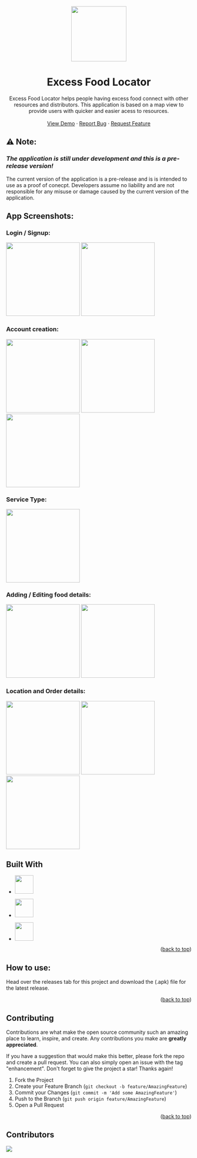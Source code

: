 <a name="readme-top"></a>

<br />
<div align="center">
<img src="https://user-images.githubusercontent.com/78294692/191543806-a09b1360-acb8-4f2a-9ab4-5a9f85778025.jpg" width="150">
  <h1 align="center">Excess Food Locator</h1>

  <p align="center">
    Excess Food Locator helps people having excess food connect with other resources and distributors. This application is based on a map view to provide users with quicker and easier acess to resources.
    <br />
    <br />
    <!-- demo video here -->
    <a href="">View Demo</a>
    ·
    <a href="https://github.com/pranav-kale-01/excess-food-locator/issues">Report Bug</a>
    ·
    <a href="https://github.com/pranav-kale-01/excess-food-locator/issues">Request Feature</a>
  </p>
</div>


## ⚠ Note:

### *The application is still under development and this is a pre-release version!*

The current version of the application is a pre-release and is is intended to use as a proof of conecpt. Developers assume no liability and are not responsible for any misuse or damage caused by the current version of the application.

## App Screenshots:

### Login / Signup:
<img src="https://user-images.githubusercontent.com/70502672/191471043-02695ba9-fa2a-4dbf-ac0b-fb64e7159a1b.jpeg" width="200">   <img src="https://user-images.githubusercontent.com/70502672/191471051-4d3095ea-af3e-4fa5-822c-ddfcffc26edf.jpeg" width="200">   

### Account creation:
<img src="https://user-images.githubusercontent.com/70502672/191471057-397f93c4-ff49-441d-901f-660b0b37e059.jpeg" width="200"> <img src="https://user-images.githubusercontent.com/70502672/191471082-e293482c-edc1-474e-b7ea-694b40103ad2.jpeg" width="200">  <img src="https://user-images.githubusercontent.com/70502672/191471065-3b973c68-c99d-4321-92b1-bfa9584151f3.jpeg" width="200"> 

### Service Type: 
<img src="https://user-images.githubusercontent.com/70502672/191471072-2391497d-9eb6-494f-a8a3-acc30e7c00ea.jpeg" width="200">  

### Adding / Editing food details:
<img src="https://user-images.githubusercontent.com/70502672/191471086-0c0b91de-9884-4d5a-8d3d-5c382a1298e0.jpeg" width="200">  <img src="https://user-images.githubusercontent.com/70502672/191471091-8a28e939-9eca-4d96-b8b4-35f233def876.jpeg" width="200">

### Location and Order details:
<img src="https://user-images.githubusercontent.com/70502672/191471018-79fea53d-edd8-42ec-82dc-b7f99c0ffad1.jpeg" width="200"> <img src="https://user-images.githubusercontent.com/70502672/191471035-2ff4b4e5-bb57-4efe-971d-c4d7316fb51d.jpeg" width="200"> <img src="https://user-images.githubusercontent.com/70502672/191471098-7205738b-a288-439b-8db2-a213c96f7026.jpeg" width="200">

## Built With

* <a href="https://flutter.dev" > <img src="https://user-images.githubusercontent.com/70502672/191479981-90008429-439c-42e3-b5e0-f9fff37c09aa.png" height="50"> </a>

* <a href="https://developers.google.com/maps" > <img src="https://user-images.githubusercontent.com/70502672/191480861-152b58c8-3824-4e5b-ba67-c64ef02413ec.png" height="50"> </a>

* <a href="https://firebase.google.com/" > <img src="https://user-images.githubusercontent.com/70502672/191481355-c9c9c148-2d75-4948-85e1-c8a4708d4036.png" height="50"> </a>



<p align="right">(<a href="#readme-top">back to top</a>)</p>

## How to use:

Head over the releases tab for this project and download the (.apk) file for the latest release.


<p align="right">(<a href="#readme-top">back to top</a>)</p>

## Contributing

Contributions are what make the open source community such an amazing place to learn, inspire, and create. Any contributions you make are **greatly appreciated**.

If you have a suggestion that would make this better, please fork the repo and create a pull request. You can also simply open an issue with the tag "enhancement".
Don't forget to give the project a star! Thanks again!

1. Fork the Project
2. Create your Feature Branch (`git checkout -b feature/AmazingFeature`)
3. Commit your Changes (`git commit -m 'Add some AmazingFeature'`)
4. Push to the Branch (`git push origin feature/AmazingFeature`)
5. Open a Pull Request

<p align="right">(<a href="#readme-top">back to top</a>)</p>


## Contributors 

<a href="https://github.com/<your-username>/Python/graphs/contributors">
  <img src="https://contrib.rocks/image?repo=pranav-kale-01/excess-food-locator"/>
</a>

